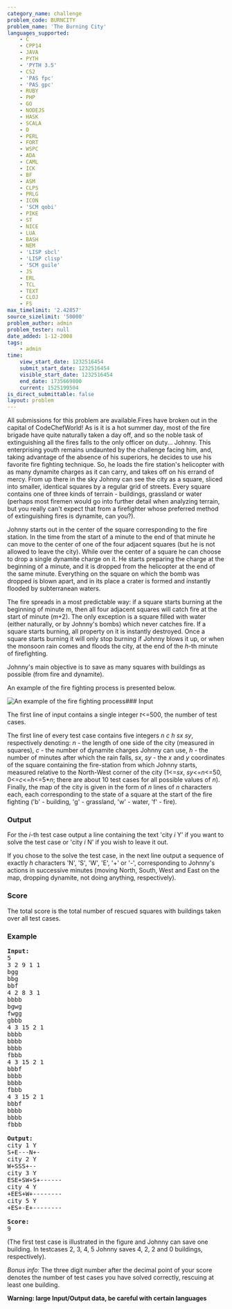 ```yaml
---
category_name: challenge
problem_code: BURNCITY
problem_name: 'The Burning City'
languages_supported:
    - C
    - CPP14
    - JAVA
    - PYTH
    - 'PYTH 3.5'
    - CS2
    - 'PAS fpc'
    - 'PAS gpc'
    - RUBY
    - PHP
    - GO
    - NODEJS
    - HASK
    - SCALA
    - D
    - PERL
    - FORT
    - WSPC
    - ADA
    - CAML
    - ICK
    - BF
    - ASM
    - CLPS
    - PRLG
    - ICON
    - 'SCM qobi'
    - PIKE
    - ST
    - NICE
    - LUA
    - BASH
    - NEM
    - 'LISP sbcl'
    - 'LISP clisp'
    - 'SCM guile'
    - JS
    - ERL
    - TCL
    - TEXT
    - CLOJ
    - FS
max_timelimit: '2.42857'
source_sizelimit: '50000'
problem_author: admin
problem_tester: null
date_added: 1-12-2008
tags:
    - admin
time:
    view_start_date: 1232516454
    submit_start_date: 1232516454
    visible_start_date: 1232516454
    end_date: 1735669800
    current: 1525199504
is_direct_submittable: false
layout: problem
---
```

All submissions for this problem are available.Fires have broken out in the capital of CodeChefWorld! As is it is a hot summer day, most of the fire brigade have quite naturally taken a day off, and so the noble task of extinguishing all the fires falls to the only officer on duty... Johnny. This enterprising youth remains undaunted by the challenge facing him, and, taking advantage of the absence of his superiors, he decides to use his favorite fire fighting technique. So, he loads the fire station's helicopter with as many dynamite charges as it can carry, and takes off on his errand of mercy. From up there in the sky Johnny can see the city as a square, sliced into smaller, identical squares by a regular grid of streets. Every square contains one of three kinds of terrain - buildings, grassland or water (perhaps most firemen would go into further detail when analyzing terrain, but you really can't expect that from a firefighter whose preferred method of extinguishing fires is dynamite, can you?).

Johnny starts out in the center of the square corresponding to the fire station. In the time from the start of a minute to the end of that minute he can move to the center of one of the four adjacent squares (but he is not allowed to leave the city). While over the center of a square he can choose to drop a single dynamite charge on it. He starts preparing the charge at the beginning of a minute, and it is dropped from the helicopter at the end of the same minute. Everything on the square on which the bomb was dropped is blown apart, and in its place a crater is formed and instantly flooded by subterranean waters.

The fire spreads in a most predictable way: if a square starts burning at the beginning of minute m, then all four adjacent squares will catch fire at the start of minute (*m*+2). The only exception is a square filled with water (either naturally, or by Johnny's bombs) which never catches fire. If a square starts burning, all property on it is instantly destroyed. Once a square starts burning it will only stop burning if Johnny blows it up, or when the monsoon rain comes and floods the city, at the end of the *h*-th minute of firefighting.

Johnny's main objective is to save as many squares with buildings as possible (from fire and dynamite).

An example of the fire fighting process is presented below.

![An example of the fire fighting process](http://www.codechef.com/download/mima-burncity.png)### Input

The first line of input contains a single integer *t*&lt;=500, the number of test cases.

The first line of every test case contains five integers *n c h sx sy*, respectively denoting: *n* - the length of one side of the city (measured in squares), *c* - the number of dynamite charges Johnny can use, *h* - the number of minutes after which the rain falls, *sx*, *sy* - the *x* and *y* coordinates of the square containing the fire-station from which Johnny starts, measured relative to the North-West corner of the city (1&lt;=*sx*, *sy*&lt;=*n*&lt;=50, 0&lt;=*c*&lt;=*h*&lt;=5\**n*; there are about 10 test cases for all possible values of *n*). Finally, the map of the city is given in the form of *n* lines of *n* characters each, each corresponding to the state of a square at the start of the fire fighting ('b' - building, 'g' - grassland, 'w' - water, 'f' - fire).

### Output

For the *i*-th test case output a line containing the text 'city *i* Y' if you want to solve the test case or 'city *i* N' if you wish to leave it out.

If you chose to the solve the test case, in the next line output a sequence of exactly *h* characters 'N', 'S', 'W', 'E', '+' or '-', corresponding to Johnny's actions in successive minutes (moving North, South, West and East on the map, dropping dynamite, not doing anything, respectively).

### Score

The total score is the total number of rescued squares with buildings taken over all test cases.

### Example

<pre>
<b>Input:</b>
5
3 2 9 1 1
bgg
bbg
bbf
4 2 8 3 1
bbbb
bgwg
fwgg
gbbb
4 3 15 2 1
bbbb
bbbb
bbbb
fbbb
4 3 15 2 1
bbbf
bbbb
bbbb
fbbb
4 3 15 2 1
bbbf
bbbb
bbbb
fbbb

<b>Output:</b>
city 1 Y
S+E---N+-
city 2 Y
W+SSS+--
city 3 Y
ESE+SW+S+------
city 4 Y
+EES+W+--------
city 5 Y
+ES+-E+--------

<b>Score:</b>
9
</pre>
(The first test case is illustrated in the figure and Johnny can save one building. In testcases 2, 3, 4, 5 Johnny saves 4, 2, 2 and 0 buildings, respectively).

*Bonus info*: The three digit number after the decimal point of your score denotes the number of test cases you have solved correctly, rescuing at least one building.

**Warning: large Input/Output data, be careful with certain languages**
